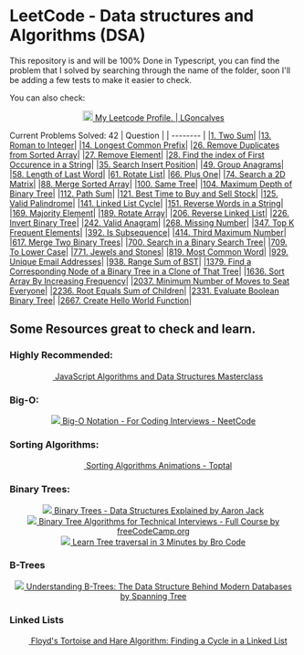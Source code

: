 # LeetCode - Data structures and Algorithms (DSA)

This repository is and will be 100% Done in Typescript, you can find the problem that I solved by searching through the name of the folder, soon I'll be adding a few tests to make it easier to check.


You can also check: 
<div style="text-align:center">
 <a href="https://leetcode.com/L-Goncalves">
  <img width="18" src="https://assets.leetcode.com/static_assets/public/icons/favicon.ico" alt="LeetCode"/> My Leetcode Profile. | LGoncalves </a>        

 </div>












 







 Current Problems Solved: 42
| Question |
| -------- |
|<a href="https://github.com/L-Goncalves/LeetCode-DSA/tree/master/1.%20Two%20Sum/index.ts">1. Two Sum</a>|
|<a href="https://github.com/L-Goncalves/LeetCode-DSA/tree/master/13.%20Roman%20to%20Integer/index.ts">13. Roman to Integer</a>|
|<a href="https://github.com/L-Goncalves/LeetCode-DSA/tree/master/14.%20Longest%20Common%20Prefix/index.ts">14. Longest Common Prefix</a>|
|<a href="https://github.com/L-Goncalves/LeetCode-DSA/tree/master/26.%20Remove%20Duplicates%20from%20Sorted%20Array/index.ts">26. Remove Duplicates from Sorted Array</a>|
|<a href="https://github.com/L-Goncalves/LeetCode-DSA/tree/master/27.%20Remove%20Element/index.ts">27. Remove Element</a>|
|<a href="https://github.com/L-Goncalves/LeetCode-DSA/tree/master/28.%20Find%20the%20index%20of%20First%20Occurence%20in%20a%20String/index.ts">28. Find the index of First Occurence in a String</a>|
|<a href="https://github.com/L-Goncalves/LeetCode-DSA/tree/master/35.%20Search%20Insert%20Position/index.ts">35. Search Insert Position</a>|
|<a href="https://github.com/L-Goncalves/LeetCode-DSA/tree/master/49.%20Group%20Anagrams/index.ts">49. Group Anagrams</a>|
|<a href="https://github.com/L-Goncalves/LeetCode-DSA/tree/master/58.%20Length%20of%20Last%20Word/index.ts">58. Length of Last Word</a>|
|<a href="https://github.com/L-Goncalves/LeetCode-DSA/tree/master/61.%20Rotate%20List/index.ts">61. Rotate List</a>|
|<a href="https://github.com/L-Goncalves/LeetCode-DSA/tree/master/66.%20Plus%20One/index.ts">66. Plus One</a>|
|<a href="https://github.com/L-Goncalves/LeetCode-DSA/tree/master/74.%20Search%20a%202D%20Matrix/index.ts">74. Search a 2D Matrix</a>|
|<a href="https://github.com/L-Goncalves/LeetCode-DSA/tree/master/88.%20Merge%20Sorted%20Array/index.ts">88. Merge Sorted Array</a>|
|<a href="https://github.com/L-Goncalves/LeetCode-DSA/tree/master/100.%20Same%20Tree/index.ts">100. Same Tree</a>|
|<a href="https://github.com/L-Goncalves/LeetCode-DSA/tree/master/104.%20Maximum%20Depth%20of%20Binary%20Tree/index.ts">104. Maximum Depth of Binary Tree</a>|
|<a href="https://github.com/L-Goncalves/LeetCode-DSA/tree/master/112.%20Path%20Sum/index.ts">112. Path Sum</a>|
|<a href="https://github.com/L-Goncalves/LeetCode-DSA/tree/master/121.%20Best%20Time%20to%20Buy%20and%20Sell%20Stock/index.ts">121. Best Time to Buy and Sell Stock</a>|
|<a href="https://github.com/L-Goncalves/LeetCode-DSA/tree/master/125.%20Valid%20Palindrome/index.ts">125. Valid Palindrome</a>|
|<a href="https://github.com/L-Goncalves/LeetCode-DSA/tree/master/141.%20Linked%20List%20Cycle/index.ts">141. Linked List Cycle</a>|
|<a href="https://github.com/L-Goncalves/LeetCode-DSA/tree/master/151.%20Reverse%20Words%20in%20a%20String/index.ts">151. Reverse Words in a String</a>|
|<a href="https://github.com/L-Goncalves/LeetCode-DSA/tree/master/169.%20Majority%20Element/index.ts">169. Majority Element</a>|
|<a href="https://github.com/L-Goncalves/LeetCode-DSA/tree/master/189.%20Rotate%20Array/index.ts">189. Rotate Array</a>|
|<a href="https://github.com/L-Goncalves/LeetCode-DSA/tree/master/206.%20Reverse%20Linked%20List/index.ts">206. Reverse Linked List</a>|
|<a href="https://github.com/L-Goncalves/LeetCode-DSA/tree/master/226.%20Invert%20Binary%20Tree/index.ts">226. Invert Binary Tree</a>|
|<a href="https://github.com/L-Goncalves/LeetCode-DSA/tree/master/242.%20Valid%20Anagram/index.ts">242. Valid Anagram</a>|
|<a href="https://github.com/L-Goncalves/LeetCode-DSA/tree/master/268.%20Missing%20Number/index.ts">268. Missing Number</a>|
|<a href="https://github.com/L-Goncalves/LeetCode-DSA/tree/master/347.%20Top%20K%20Frequent%20Elements/index.ts">347. Top K Frequent Elements</a>|
|<a href="https://github.com/L-Goncalves/LeetCode-DSA/tree/master/392.%20Is%20Subsequence/index.ts">392. Is Subsequence</a>|
|<a href="https://github.com/L-Goncalves/LeetCode-DSA/tree/master/414.%20Third%20Maximum%20Number/index.ts">414. Third Maximum Number</a>|
|<a href="https://github.com/L-Goncalves/LeetCode-DSA/tree/master/617.%20Merge%20Two%20Binary%20Trees/index.ts">617. Merge Two Binary Trees</a>|
|<a href="https://github.com/L-Goncalves/LeetCode-DSA/tree/master/700.%20Search%20in%20a%20Binary%20Search%20Tree/index.ts">700. Search in a Binary Search Tree</a>|
|<a href="https://github.com/L-Goncalves/LeetCode-DSA/tree/master/709.%20To%20Lower%20Case/index.ts">709. To Lower Case</a>|
|<a href="https://github.com/L-Goncalves/LeetCode-DSA/tree/master/771.%20Jewels%20and%20Stones/index.ts">771. Jewels and Stones</a>|
|<a href="https://github.com/L-Goncalves/LeetCode-DSA/tree/master/819.%20Most%20Common%20Word/index.ts">819. Most Common Word</a>|
|<a href="https://github.com/L-Goncalves/LeetCode-DSA/tree/master/929.%20Unique%20Email%20Addresses/index.ts">929. Unique Email Addresses</a>|
|<a href="https://github.com/L-Goncalves/LeetCode-DSA/tree/master/938.%20Range%20Sum%20of%20BST/index.ts">938. Range Sum of BST</a>|
|<a href="https://github.com/L-Goncalves/LeetCode-DSA/tree/master/1379.%20Find%20a%20Corresponding%20Node%20of%20a%20Binary%20Tree%20in%20a%20Clone%20of%20That%20Tree/index.ts">1379. Find a Corresponding Node of a Binary Tree in a Clone of That Tree</a>|
|<a href="https://github.com/L-Goncalves/LeetCode-DSA/tree/master/1636.%20Sort%20Array%20By%20Increasing%20Frequency/index.ts">1636. Sort Array By Increasing Frequency</a>|
|<a href="https://github.com/L-Goncalves/LeetCode-DSA/tree/master/2037.%20Minimum%20Number%20of%20Moves%20to%20Seat%20Everyone/index.ts">2037. Minimum Number of Moves to Seat Everyone</a>|
|<a href="https://github.com/L-Goncalves/LeetCode-DSA/tree/master/2236.%20Root%20Equals%20Sum%20of%20Children/index.ts">2236. Root Equals Sum of Children</a>|
|<a href="https://github.com/L-Goncalves/LeetCode-DSA/tree/master/2331.%20Evaluate%20Boolean%20Binary%20Tree/index.ts">2331. Evaluate Boolean Binary Tree</a>|
|<a href="https://github.com/L-Goncalves/LeetCode-DSA/tree/master/2667.%20Create%20Hello%20World%20Function/index.ts">2667. Create Hello World Function</a>|




## Some Resources great to check and learn.


### Highly Recommended:


<div style="text-align:center">
 <a href="https://www.udemy.com/course/js-algorithms-and-data-structures-masterclass/"><img height="16" src="https://frontends.udemycdn.com/frontends-marketplace-experience/staticx/udemy/images/v8/favicon-32x32.png" />  JavaScript Algorithms and Data Structures Masterclass
</a>             
 </div>


 ### Big-O:
 <div style="text-align:center">
 <a href="https://www.youtube.com/watch?v=BgLTDT03QtU"><img src="https://www.youtube.com/s/desktop/29521ae7/img/favicon.ico" /> Big-O Notation - For Coding Interviews - NeetCode </a>             
 </div>


### Sorting Algorithms: 

<div style="text-align:center">
 <a href="https://www.toptal.com/developers/sorting-algorithms"><img src="https://bs-assets.toptal.io/blackfish-assets/public/base/images/favicons/toptal-blog-favicon32x32_c2c2ba.png" height="16" />  Sorting Algorithms Animations - Toptal </a>             
 </div>




### Binary Trees:

<div style="text-align:center">
 <a href="https://www.youtube.com/watch?v=GzJoqJO1zdI"><img src="https://www.youtube.com/s/desktop/29521ae7/img/favicon.ico" /> Binary Trees - Data Structures Explained by  Aaron Jack</a>             
 </div>

 <div style="text-align:center">
 <a href="https://www.youtube.com/watch?v=fAAZixBzIAI"><img src="https://www.youtube.com/s/desktop/29521ae7/img/favicon.ico" /> Binary Tree Algorithms for Technical Interviews - Full Course by freeCodeCamp.org</a>             
 </div>

 <div style="text-align:center">
 <a href="https://www.youtube.com/watch?v=b_NjndniOqY"><img src="https://www.youtube.com/s/desktop/29521ae7/img/favicon.ico" /> Learn Tree traversal in 3 Minutes by Bro Code</a>             
 </div>


### B-Trees
<div style="text-align:center">
 <a href="https://www.youtube.com/watch?v=K1a2Bk8NrYQ"><img src="https://www.youtube.com/s/desktop/29521ae7/img/favicon.ico" /> Understanding B-Trees: The Data Structure Behind Modern Databases by Spanning Tree</a>                                               
</div>



### Linked Lists
<div style="text-align:center">
 <a href="https://dev.to/alisabaj/floyd-s-tortoise-and-hare-algorithm-finding-a-cycle-in-a-linked-list-39af"><img src="#" height="16"/> Floyd's Tortoise and Hare Algorithm: Finding a Cycle in a Linked List</a>                                               
</div>




